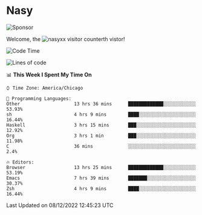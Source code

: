 # Nasy

<!--
<p align="center">
<img height="200" src="https://github-readme-stats.vercel.app/api?username=nasyxx&count_private=true&show_icons=true&theme=dracula&include_all_commits=true"/>
<img height="200" src="https://github-readme-stats.vercel.app/api/top-langs/?username=nasyxx&theme=dracula&hide=html,jupyter+notebook&count_private=true&show_icons=true"/>
</p>

  
----------------
-->

![Sponsor](https://img.shields.io/static/v1.svg?label=Sponsor&message=%E2%9D%A4&logo=GitHub&style=flat&color=pink)
 
Welcome, the ![nasyxx visitor counter](https://count.getloli.com/get/@nasyxx?theme=rule34)th vistor!
 
<!--START_SECTION:waka-->
![Code Time](http://img.shields.io/badge/Code%20Time-2%2C902%20hrs%2053%20mins-blue)

![Lines of code](https://img.shields.io/badge/From%20Hello%20World%20I%27ve%20Written-5%20Million%20lines%20of%20code-blue)

📊 **This Week I Spent My Time On** 

```text
⌚︎ Time Zone: America/Chicago

💬 Programming Languages: 
Other                    13 hrs 36 mins      █████████████░░░░░░░░░░░░   53.93% 
sh                       4 hrs 9 mins        ████░░░░░░░░░░░░░░░░░░░░░   16.44% 
Haskell                  3 hrs 15 mins       ███░░░░░░░░░░░░░░░░░░░░░░   12.92% 
Org                      3 hrs 1 min         ███░░░░░░░░░░░░░░░░░░░░░░   11.98% 
C                        36 mins             ░░░░░░░░░░░░░░░░░░░░░░░░░   2.4%

🔥 Editors: 
Browser                  13 hrs 25 mins      █████████████░░░░░░░░░░░░   53.19% 
Emacs                    7 hrs 39 mins       ███████░░░░░░░░░░░░░░░░░░   30.37% 
Zsh                      4 hrs 9 mins        ████░░░░░░░░░░░░░░░░░░░░░   16.44%

```


 Last Updated on 08/12/2022 12:45:23 UTC
<!--END_SECTION:waka-->

<!-- ![visitors](https://visitor-badge.laobi.icu/badge?page_id=nasyxx.nasyxx) -->
